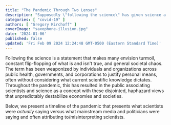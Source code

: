 ```yaml
---
title: "The Pandemic Through Two Lenses"
description: "Supposedly \"following the science\" has given science a bad name. Science is slower and more methodical than has been apparent in recent years. Let's take a retrospective journey through the pandemic from two perspectives."
categories: [ "covid-19" ]
authors: [ "Gregory Kirchoff" ]
coverImage: "saxophone-illusion.jpg"
date: '2024-01-06'
published: false
updated: 'Fri Feb 09 2024 12:24:48 GMT-0500 (Eastern Standard Time)'
---
```

<script> // usables
	import RecipeCard from '$lib/components/usables/RecipeCard/RecipeCard.svelte';

  import NewsLine from '$lib/components/internal/projects/NewsLine/NewsLine.svelte';

</script>

Following the science is a statement that makes many envision turmoil, constant flip-flopping of what is and isn't true, and general societal chaos. The term has been weaponized by individuals and organizations across public health, governments, and corporations to justify personal means, often without considering what current scientific knowledge dictates. Throughout the pandemic, this has resulted in the public associating scientists and science as a concept with these disjointed, haphazard views that unpredictably destabilize economies and societies.

Below, we present a timeline of the pandemic that presents what scientists were *actually* saying versus what mainstream media and politicians were saying and often attributing to/misinterpreting scientists.

<NewsLine />
